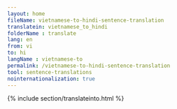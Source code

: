 ```yaml
---
layout: home
fileName: vietnamese-to-hindi-sentence-translation
translatein: vietnamese_to_hindi
folderName : translate
lang: en
from: vi
to: hi
langName : vietnamese-to
permalink: /vietnamese-to-hindi-sentence-translation
tool: sentence-translations
nointernationalization: true
---
```

{% include section/translateinto.html %}
